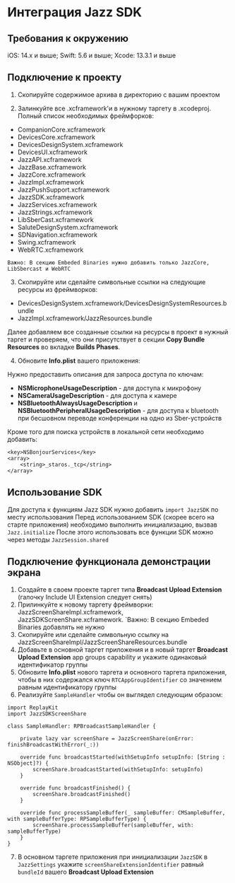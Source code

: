 #  Интеграция Jazz SDK

## Требования к окружению

iOS: 14.x и выше; Swift: 5.6 и выше; Xcode: 13.3.1 и выше

## Подключение к проекту

1. Скопируйте содержимое архива в директорию с вашим проектом

2. Залинкуйте все .xcframework'и в нужному таргету в .xcodeproj. Полный список необходимых фреймфорков:

- CompanionCore.xcframework
- DevicesCore.xcframework
- DevicesDesignSystem.xcframework
- DevicesUI.xcframework
- JazzAPI.xcframework
- JazzBase.xcframework
- JazzCore.xcframework
- JazzImpl.xcframework
- JazzPushSupport.xcframework
- JazzSDK.xcframework
- JazzServices.xcframework
- JazzStrings.xcframework
- LibSberCast.xcframework
- SaluteDesignSystem.xcframework
- SDNavigation.xcframework
- Swing.xcframework
- WebRTC.xcframework

`Важно: В секцию Embeded Binaries нужно добавить только JazzCore, LibSbercast и WebRTC`

3. Скопируйте или сделайте символьные ссылки на следующие ресурсы из фреймворков:

- DevicesDesignSystem.xcframework/DevicesDesignSystemResources.bundle
- JazzImpl.xcframework/JazzResources.bundle

Далее добавляем все созданные ссылки на ресурсы в проект в нужный таргет и проверяем,
что они присутствует в секции **Copy Bundle Resources** во вкладке **Builds Phases**.

4. Обновите **Info.plist** вашего приложения:

Нужно предоставить описания для запроса доступа по ключам:

- **NSMicrophoneUsageDescription** - для доступа к микрофону
- **NSCameraUsageDescription** - для доступа к камере
- **NSBluetoothAlwaysUsageDescription** и **NSBluetoothPeripheralUsageDescription** - для доступа к bluetooth при бесшовном переводе конференции на одно из Sber-устройств

Кроме того для поиска устройств в локальной сети необходимо добавить:
```
<key>NSBonjourServices</key>
<array>
	<string>_staros._tcp</string>
</array>
```

## Использование SDK

Для доступа к функциям Jazz SDK нужно добавить `import JazzSDK` по месту использования
Перед использованием SDK (скорее всего на старте приложения) необходимо выполнить инициализацию, вызвав `Jazz.initialize`
После этого использовать все функции SDK можно через методы `JazzSession.shared`

## Подключение функционала демонстрации экрана

1. Создайте в своем проекте таргет типа **Broadcast Upload Extension** (галочку Include UI Extension следует снять)
2. Прилинкуйте к новому таргету фреймворки: JazzScreenShareImpl.xcframework, JazzSDKScreenShare.xcframework.
	`Важно: В секцию Embeded Binaries добавлять не нужно
3. Скопируйте или сделайте символьную ссылку на JazzScreenShareImpl/JazzScreenShareResources.bundle
4. Добавьте в основной таргет приложения и в новый таргет **Broadcast Upload Extension** app groups capability и укажите одинаковый идентификатор группы
5. Обновите **Info.plist** нового таргета и основного таргета приложения, чтобы в них содержался ключ `RTCAppGroupIdentifier` со значением равным идентификатору группы
6. Реализуйте `SampleHandler` чтобы он выглядел следующим образом:
```
import ReplayKit
import JazzSDKScreenShare

class SampleHandler: RPBroadcastSampleHandler {
    
    private lazy var screenShare = JazzScreenShare(onError: finishBroadcastWithError(_:))

    override func broadcastStarted(withSetupInfo setupInfo: [String : NSObject]?) {
        screenShare.broadcastStarted(withSetupInfo: setupInfo)
    }
    
    override func broadcastFinished() {
        screenShare.broadcastFinished()
    }
    
    override func processSampleBuffer(_ sampleBuffer: CMSampleBuffer, with sampleBufferType: RPSampleBufferType) {
        screenShare.processSampleBuffer(sampleBuffer, with: sampleBufferType)
    }
}
```
7. В основном таргете приложения при инициализации `JazzSDK` в `JazzSettings` укажите `screenShareExtensionIdentifier` равный `bundleId` вашего **Broadcast Upload Extension**

